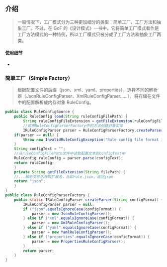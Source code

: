 ## 介绍
> 一般情况下，工厂模式分为三种更加细分的类型：简单工厂、工厂方法和抽象工厂。不过，在 GoF 的《设计模式》一书中，它将简单工厂模式看作是工厂方法模式的一种特例，所以工厂模式只被分成了工厂方法和抽象工厂两类。

#### 使用细节

* 

### 简单工厂（Simple Factory）

> 根据配置文件的后缀（json、xml、yaml、properties），选择不同的解析器（JsonRuleConfigParser、XmlRuleConfigParser……），将存储在文件中的配置解析成内存对象 RuleConfig。
```java
public class RuleConfigSource {
    public RuleConfig load(String ruleConfigFilePath) {
        String ruleConfigFileExtension = getFileExtension(ruleConfigFilePath);
        //调用RuleConfigParserFactory中的方法创建对象实体
        IRuleConfigParser parser = RuleConfigParserFactory.createParser(ruleConfigFileExtension);
    if(parser == null) {
        throw new InvalidRuleConfigException("Rule config file format is not supported: " + ruleConfigFilePath);
    }
    String configText = "";
    //从ruleConfigFilePath文件中读取配置文本到configText中
    RuleConfig ruleConfig = parser.parse(configText);
    return ruleConfig;
    }
    private String getFileExtension(String filePath) {
    //...解析文件名获取扩展名，比如rule.json，返回json
    return "json";
    }
}
public class RuleConfigParserFactory {
    public static IRuleConfigParser createParser(String configFormat) {
        IRuleConfigParser parser = null;
        if ("json".equalsIgnoreCase(configFormat)) {
            parser = new JsonRuleConfigParser();
        } else if ("xml".equalsIgnoreCase(configFormat)) {
            parser = new XmlRuleConfigParser();
        } else if ("yaml".equalsIgnoreCase(configFormat)) {
            parser = new YamlRuleConfigParser();
        } else if ("properties".equalsIgnoreCase(configFormat)) {
            parser = new PropertiesRuleConfigParser();
        }
        return parser;
    }
}
```
